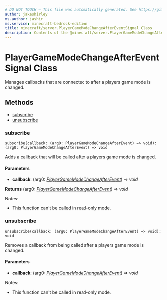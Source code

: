 ```yaml
---
# DO NOT TOUCH — This file was automatically generated. See https://github.com/mojang/minecraftapidocsgenerator to modify descriptions, examples, etc.
author: jakeshirley
ms.author: jashir
ms.service: minecraft-bedrock-edition
title: minecraft/server.PlayerGameModeChangeAfterEventSignal Class
description: Contents of the @minecraft/server.PlayerGameModeChangeAfterEventSignal class.
---
```

# PlayerGameModeChangeAfterEventSignal Class

Manages callbacks that are connected to after a players game mode is changed.

## Methods
- [subscribe](#subscribe)
- [unsubscribe](#unsubscribe)

### **subscribe**
`
subscribe(callback: (arg0: PlayerGameModeChangeAfterEvent) => void): (arg0: PlayerGameModeChangeAfterEvent) => void
`

Adds a callback that will be called after a players game mode is changed.

#### **Parameters**
- **callback**: (arg0: [*PlayerGameModeChangeAfterEvent*](PlayerGameModeChangeAfterEvent.md)) => *void*

**Returns** (arg0: [*PlayerGameModeChangeAfterEvent*](PlayerGameModeChangeAfterEvent.md)) => *void*
  
Notes:
- This function can't be called in read-only mode.

### **unsubscribe**
`
unsubscribe(callback: (arg0: PlayerGameModeChangeAfterEvent) => void): void
`

Removes a callback from being called after a players game mode is changed.

#### **Parameters**
- **callback**: (arg0: [*PlayerGameModeChangeAfterEvent*](PlayerGameModeChangeAfterEvent.md)) => *void*
  
Notes:
- This function can't be called in read-only mode.
